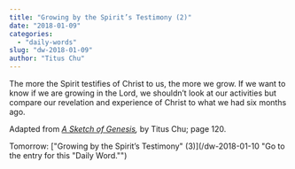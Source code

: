 ```yaml
---
title: "Growing by the Spirit’s Testimony (2)"
date: "2018-01-09"
categories: 
  - "daily-words"
slug: "dw-2018-01-09"
author: "Titus Chu"
---
```


The more the Spirit testifies of Christ to us, the more we grow. If we want to know if we are growing in the Lord, we shouldn’t look at our activities but compare our revelation and experience of Christ to what we had six months ago.

Adapted from _[A Sketch of Genesis](/book-gen-sketch "Go to the listing for this book."),_ by Titus Chu; page 120.

Tomorrow: ["Growing by the Spirit’s Testimony" (3)](/dw-2018-01-10 "Go to the entry for this "Daily Word."")
